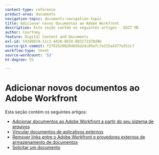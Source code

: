 ```yaml
---
content-type: reference
product-area: documents
navigation-topic: documents-navigation-topic
title: Adicionar novos documentos ao Adobe Workfront
description: Esta seção contém os seguintes artigos - EDIT ME.
author: Courtney
feature: Digital Content and Documents
exl-id: 543d6819-11c1-4420-8818-803172378d96
source-git-commit: f2f825280204b56d2dc85efc7a315a4377e551c7
workflow-type: tm+mt
source-wordcount: '53'
ht-degree: 5%

---
```


# Adicionar novos documentos ao Adobe Workfront

Esta seção contém os seguintes artigos:

* [Adicionar documentos ao Adobe Workfront a partir do seu sistema de arquivos](../../documents/adding-documents-to-workfront/add-documents-from-file-system.md)
* [Vincular documentos de aplicativos externos](../../documents/adding-documents-to-workfront/link-documents-from-external-apps.md)
* [Remover links entre o Adobe Workfront e provedores externos de armazenamento de documentos](../../documents/adding-documents-to-workfront/remove-links-between-wf-and-doc-apps.md)
* [Solicitar um documento](../../documents/adding-documents-to-workfront/request-a-document.md)
